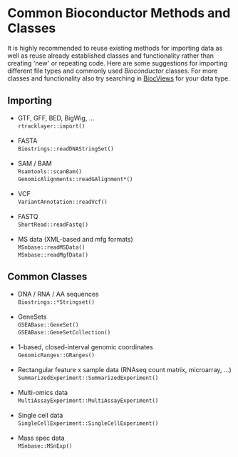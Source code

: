 # Common Bioconductor Methods and Classes

It is highly recommended to reuse existing methods for importing data as well as
reuse already established classes and functionality rather than creating 'new'
or repeating code. Here are some suggestions for importing different file types
and commonly used _Bioconductor_ classes. For more classes and functionality
also try searching in
[BiocViews](http://bioconductor.org/packages/release/BiocViews.html#___Software)
for your data type.

## Importing

+ GTF, GFF, BED, BigWig, ...<br><code>rtracklayer::import()</code><br><br>
+ FASTA<br><code>Biostrings::readDNAStringSet()</code><br><br>
+ SAM / BAM<br><code>Rsamtools::scanBam()</code><br><code>GenomicAlignments::readGAlignment*()</code><br><br>
+ VCF<br><code>VariantAnnotation::readVcf()</code><br><br>
+ FASTQ<br><code>ShortRead::readFastq()</code><br><br>
+ MS data (XML-based and mfg formats)<br><code>MSnbase::readMSData()</code><br><code>MSnbase::readMgfData()</code>


## Common Classes

+ DNA / RNA / AA sequences<br><code>Biostrings::*Stringset()</code><br><br>
+ GeneSets<br><code>GSEABase::GeneSet()</code><br><code>GSEABase::GeneSetCollection()</code><br><br>
+ 1-based, closed-interval genomic coordinates<br><code>GenomicRanges::GRanges()</code><br><br>
+ Rectangular feature x sample data (RNAseq count matrix, microarray, ...)<br><code>SummarizedExperiment::SummarizedExperiment()</code><br><br>
+ Multi-omics data<br><code>MultiAssayExperiment::MultiAssayExperiment()</code><br><br>
+ Single cell data<br><code>SingleCellExperiment::SingleCellExperiment()</code><br><br>
+ Mass spec data<br><code>MSnbase::MSnExp()</code>
